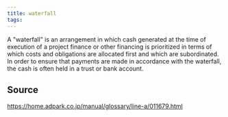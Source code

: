```yaml
---
title: waterfall
tags: 
---
```


A "waterfall" is an arrangement in which cash generated at the time of execution of a project finance or other financing is prioritized in terms of which costs and obligations are allocated first and which are subordinated. In order to ensure that payments are made in accordance with the waterfall, the cash is often held in a trust or bank account.

## Source
https://home.adpark.co.jp/manual/glossary/line-a/011679.html